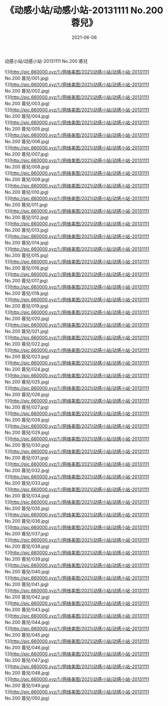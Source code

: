 ﻿---
layout: post
title:  《动感小站/动感小站-20131111 No.200 蓉兒》
date:   2021-06-06
img: http://pic.660000.xyz/1:/网络美图/2021/动感小站/动感小站-20131111 No.200 蓉兒/000.jpg
categories: [美女, 清纯, 唯美]
---

动感小站/动感小站-20131111 No.200 蓉兒

 ![](http://pic.660000.xyz/1:/网络美图/2021/动感小站/动感小站-20131111 No.200 蓉兒/001.jpg) <br>![](http://pic.660000.xyz/1:/网络美图/2021/动感小站/动感小站-20131111 No.200 蓉兒/002.jpg) <br>![](http://pic.660000.xyz/1:/网络美图/2021/动感小站/动感小站-20131111 No.200 蓉兒/003.jpg) <br>![](http://pic.660000.xyz/1:/网络美图/2021/动感小站/动感小站-20131111 No.200 蓉兒/004.jpg) <br>![](http://pic.660000.xyz/1:/网络美图/2021/动感小站/动感小站-20131111 No.200 蓉兒/005.jpg) <br>![](http://pic.660000.xyz/1:/网络美图/2021/动感小站/动感小站-20131111 No.200 蓉兒/006.jpg) <br>![](http://pic.660000.xyz/1:/网络美图/2021/动感小站/动感小站-20131111 No.200 蓉兒/007.jpg) <br>![](http://pic.660000.xyz/1:/网络美图/2021/动感小站/动感小站-20131111 No.200 蓉兒/008.jpg) <br>![](http://pic.660000.xyz/1:/网络美图/2021/动感小站/动感小站-20131111 No.200 蓉兒/009.jpg) <br>![](http://pic.660000.xyz/1:/网络美图/2021/动感小站/动感小站-20131111 No.200 蓉兒/010.jpg) <br>![](http://pic.660000.xyz/1:/网络美图/2021/动感小站/动感小站-20131111 No.200 蓉兒/011.jpg) <br>![](http://pic.660000.xyz/1:/网络美图/2021/动感小站/动感小站-20131111 No.200 蓉兒/012.jpg) <br>![](http://pic.660000.xyz/1:/网络美图/2021/动感小站/动感小站-20131111 No.200 蓉兒/013.jpg) <br>![](http://pic.660000.xyz/1:/网络美图/2021/动感小站/动感小站-20131111 No.200 蓉兒/014.jpg) <br>![](http://pic.660000.xyz/1:/网络美图/2021/动感小站/动感小站-20131111 No.200 蓉兒/015.jpg) <br>![](http://pic.660000.xyz/1:/网络美图/2021/动感小站/动感小站-20131111 No.200 蓉兒/016.jpg) <br>![](http://pic.660000.xyz/1:/网络美图/2021/动感小站/动感小站-20131111 No.200 蓉兒/017.jpg) <br>![](http://pic.660000.xyz/1:/网络美图/2021/动感小站/动感小站-20131111 No.200 蓉兒/018.jpg) <br>![](http://pic.660000.xyz/1:/网络美图/2021/动感小站/动感小站-20131111 No.200 蓉兒/019.jpg) <br>![](http://pic.660000.xyz/1:/网络美图/2021/动感小站/动感小站-20131111 No.200 蓉兒/020.jpg) <br>![](http://pic.660000.xyz/1:/网络美图/2021/动感小站/动感小站-20131111 No.200 蓉兒/021.jpg) <br>![](http://pic.660000.xyz/1:/网络美图/2021/动感小站/动感小站-20131111 No.200 蓉兒/022.jpg) <br>![](http://pic.660000.xyz/1:/网络美图/2021/动感小站/动感小站-20131111 No.200 蓉兒/023.jpg) <br>![](http://pic.660000.xyz/1:/网络美图/2021/动感小站/动感小站-20131111 No.200 蓉兒/024.jpg) <br>![](http://pic.660000.xyz/1:/网络美图/2021/动感小站/动感小站-20131111 No.200 蓉兒/025.jpg) <br>![](http://pic.660000.xyz/1:/网络美图/2021/动感小站/动感小站-20131111 No.200 蓉兒/026.jpg) <br>![](http://pic.660000.xyz/1:/网络美图/2021/动感小站/动感小站-20131111 No.200 蓉兒/027.jpg) <br>![](http://pic.660000.xyz/1:/网络美图/2021/动感小站/动感小站-20131111 No.200 蓉兒/028.jpg) <br>![](http://pic.660000.xyz/1:/网络美图/2021/动感小站/动感小站-20131111 No.200 蓉兒/029.jpg) <br>![](http://pic.660000.xyz/1:/网络美图/2021/动感小站/动感小站-20131111 No.200 蓉兒/030.jpg) <br>![](http://pic.660000.xyz/1:/网络美图/2021/动感小站/动感小站-20131111 No.200 蓉兒/031.jpg) <br>![](http://pic.660000.xyz/1:/网络美图/2021/动感小站/动感小站-20131111 No.200 蓉兒/032.jpg) <br>![](http://pic.660000.xyz/1:/网络美图/2021/动感小站/动感小站-20131111 No.200 蓉兒/033.jpg) <br>![](http://pic.660000.xyz/1:/网络美图/2021/动感小站/动感小站-20131111 No.200 蓉兒/034.jpg) <br>![](http://pic.660000.xyz/1:/网络美图/2021/动感小站/动感小站-20131111 No.200 蓉兒/035.jpg) <br>![](http://pic.660000.xyz/1:/网络美图/2021/动感小站/动感小站-20131111 No.200 蓉兒/036.jpg) <br>![](http://pic.660000.xyz/1:/网络美图/2021/动感小站/动感小站-20131111 No.200 蓉兒/037.jpg) <br>![](http://pic.660000.xyz/1:/网络美图/2021/动感小站/动感小站-20131111 No.200 蓉兒/038.jpg) <br>![](http://pic.660000.xyz/1:/网络美图/2021/动感小站/动感小站-20131111 No.200 蓉兒/039.jpg) <br>![](http://pic.660000.xyz/1:/网络美图/2021/动感小站/动感小站-20131111 No.200 蓉兒/040.jpg) <br>![](http://pic.660000.xyz/1:/网络美图/2021/动感小站/动感小站-20131111 No.200 蓉兒/041.jpg) <br>![](http://pic.660000.xyz/1:/网络美图/2021/动感小站/动感小站-20131111 No.200 蓉兒/042.jpg) <br>![](http://pic.660000.xyz/1:/网络美图/2021/动感小站/动感小站-20131111 No.200 蓉兒/043.jpg) <br>![](http://pic.660000.xyz/1:/网络美图/2021/动感小站/动感小站-20131111 No.200 蓉兒/044.jpg) <br>![](http://pic.660000.xyz/1:/网络美图/2021/动感小站/动感小站-20131111 No.200 蓉兒/045.jpg) <br>![](http://pic.660000.xyz/1:/网络美图/2021/动感小站/动感小站-20131111 No.200 蓉兒/046.jpg) <br>![](http://pic.660000.xyz/1:/网络美图/2021/动感小站/动感小站-20131111 No.200 蓉兒/047.jpg) <br>![](http://pic.660000.xyz/1:/网络美图/2021/动感小站/动感小站-20131111 No.200 蓉兒/048.jpg) <br>![](http://pic.660000.xyz/1:/网络美图/2021/动感小站/动感小站-20131111 No.200 蓉兒/049.jpg) <br>![](http://pic.660000.xyz/1:/网络美图/2021/动感小站/动感小站-20131111 No.200 蓉兒/050.jpg) <br>